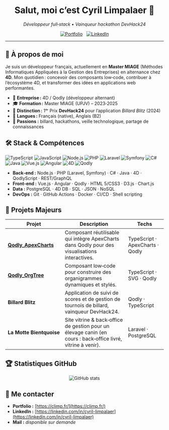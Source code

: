 <h1 align="center">Salut, moi c’est Cyril Limpalaer 👋</h1>

<p align="center">
  <em>Développeur full‑stack • Vainqueur hackathon DevHack24</em>
</p>

<p align="center">
  <a href="https://climp.fr/" target="_blank"><img src="https://img.shields.io/badge/Portfolio-climp.fr-0c7cf3?style=for-the-badge&logo=google-chrome&logoColor=white" alt="Portfolio"></a>
  &nbsp;
  <a href="https://linkedin.com/in/cyril-limpalaer" target="_blank"><img src="https://img.shields.io/badge/LinkedIn-Cyril%20Limpalaer-0A66C2?style=for-the-badge&logo=linkedin&logoColor=white" alt="LinkedIn"></a>
</p>

---

## 🚀 À propos de moi

Je suis un développeur français, actuellement en **Master MIAGE** (Méthodes Informatiques Appliquées à la Gestion des Entreprises) en alternance chez **4D**. Mon quotidien : concevoir des composants low‑code, contribuer à l’écosystème 4D, et transformer des idées en applications web performantes.

* 🏢 **Entreprise :** 4D / Qodly (développeur alternant)
* 🎓 **Formation :** Master MIAGE (UPJV) – 2023‑2025
* 🥇 **Distinction :** 1ᵉʳ Prix **DevHack24** pour l’application *Billard Blitz* (2024)
* 💬 **Langues :** Français (native), Anglais (B2)
* 🎱 **Passions :** billard, hackathons, veille technologique, partage de connaissances

## 🛠️ Stack & Compétences

![TypeScript](https://img.shields.io/badge/TypeScript-3178c6?logo=typescript\&logoColor=white)
![JavaScript](https://img.shields.io/badge/JavaScript-F7DF1E?logo=javascript\&logoColor=black)
![Node.js](https://img.shields.io/badge/Node.js-339933?logo=node.js\&logoColor=white)
![PHP](https://img.shields.io/badge/PHP-777BB4?logo=php\&logoColor=white)
![Laravel](https://img.shields.io/badge/Laravel-FF2D20?logo=laravel\&logoColor=white)
![Symfony](https://img.shields.io/badge/Symfony-000000?logo=symfony\&logoColor=white)
![C#](https://img.shields.io/badge/C%23-239120?logo=c-sharp\&logoColor=white)
![Java](https://img.shields.io/badge/Java-007396?logo=java\&logoColor=white)
![Vue.js](https://img.shields.io/badge/Vue.js-4FC08D?logo=vuedotjs\&logoColor=white)
![Angular](https://img.shields.io/badge/Angular-DD0031?logo=angular\&logoColor=white)
![4D](https://img.shields.io/badge/4D-003A70?logo=data\:image/svg+xml;base64,PHN2ZyB3aWR0aD0nMjQnIGhlaWdodD0nMjQnIHZpZXdCb3g9JzAgMCAyNCAyNCcgeG1sbnM9J2h0dHA6Ly93d3cudzMub3JnLzIwMDAvc3ZnJz48Y2lyY2xlIGN4PScxMicgY3k9JzEyJyByPScxMicgZmlsbD0nI0ZGRicvPjwvc3ZnPg==\&logoColor=white)
![Qodly](https://img.shields.io/badge/Qodly-FF6B00?style=flat\&logo=data\:image/svg+xml;base64,PHN2ZyBoZWlnaHQ9IjI0IiB2aWV3Qm94PSIwIDAgMTAyNCAxMDI0IiB3aWR0aD0iMjQiIHhtbG5zPSJodHRwOi8vd3d3LnczLm9yZy8yMDAwL3N2ZyI+PHBhdGggZD0iTTUxMiA3NEMyMzcgNzQgODAgMjMxIDgwIDUwNnMyNTcgNDMyIDQzMiA0MzJzNDMyLTE1NyA0MzItNDMycy0xNTctNDMyLTQzMi00MzJ6bTAgNzY4Yy0xOTIgMC0zNDctMTU1LTM0Ny0zNDdTMzE5IDc4LDExMSB6IiBmaWxsPSIjZmZmIi8+PC9zdmc+\&logoColor=white)

* **Back‑end :** Node.js · PHP (Laravel, Symfony) · C# · Java · 4D · QodlyScript · REST/GraphQL
* **Front‑end :** Vue.js · Angular · Qodly · HTML 5/CSS3 · D3.js · Chart.js
* **Data :** PostgreSQL · 4D DB · SQL · JSON · NoSQL
* **DevOps :** Git · GitHub Actions · Docker · CI/CD · Shell scripting

## 🌟 Projets Majeurs

| Projet                                                                      | Description                                                                                                  | Techs                           |
| --------------------------------------------------------------------------- | ------------------------------------------------------------------------------------------------------------ | ------------------------------- |
| [**Qodly\_ApexCharts**](https://github.com/LimpalaerCyril/Qodly_ApexCharts) | Composant réutilisable qui intègre ApexCharts dans Qodly pour des visualisations interactives.               | TypeScript · ApexCharts · Qodly |
| [**Qodly\_OrgTree**](https://github.com/LimpalaerCyril/Qodly_OrgTree)       | Composant low‑code pour construire des organigrammes dynamiques et stylés.                                   | TypeScript · SVG · Qodly        |
| **Billard Blitz**                                                           | Application de suivi de scores et de gestion de tournois de billard, vainqueur DevHack24.                    | Qodly · TypeScript              |
| **La Motte Bientquoise**                                                    | Site vitrine & back‑office de gestion pour un élevage canin (en cours : back‑office livré, vitrine à venir). | Laravel · PostgreSQL            |

## 🏆 Statistiques GitHub

<p align="center">
  <img src="https://github-readme-stats.vercel.app/api?username=LimpalaerCyril&show_icons=true&theme=tokyonight" alt="GitHub stats" />
</p>

## 🤝 Me contacter

* **Portfolio :** [https://climp.fr/](https://climp.fr/)
* **LinkedIn :** [https://linkedin.com/in/cyril-limpalaer](https://linkedin.com/in/cyril-limpalaer)
* **Mail :** *disponible sur demande*
